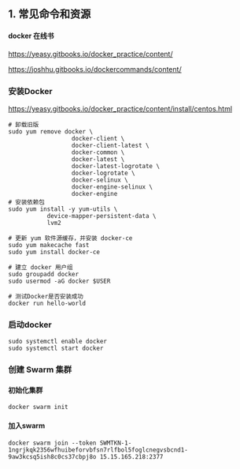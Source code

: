 ## 1. 常见命令和资源

####  docker 在线书

 https://yeasy.gitbooks.io/docker_practice/content/

https://joshhu.gitbooks.io/dockercommands/content/

### 安装Docker

https://yeasy.gitbooks.io/docker_practice/content/install/centos.html

~~~shell
# 卸载旧版
sudo yum remove docker \
                  docker-client \
                  docker-client-latest \
                  docker-common \
                  docker-latest \
                  docker-latest-logrotate \
                  docker-logrotate \
                  docker-selinux \
                  docker-engine-selinux \
                  docker-engine
# 安装依赖包
sudo yum install -y yum-utils \
           device-mapper-persistent-data \
           lvm2

# 更新 yum 软件源缓存，并安装 docker-ce
sudo yum makecache fast
sudo yum install docker-ce

# 建立 docker 用户组
sudo groupadd docker
sudo usermod -aG docker $USER

# 测试Docker是否安装成功
docker run hello-world
~~~

### 启动docker

~~~shell
sudo systemctl enable docker
sudo systemctl start docker
~~~

### 创建 Swarm 集群

#### 初始化集群

~~~
docker swarm init
~~~

#### 加入swarm

~~~
docker swarm join --token SWMTKN-1-1ngrjkqk2356wfhuibeforvbfsn7rlfbol5foglcnegvsbcnd1-9aw3kcsq5ish8c0cs37cbpj8o 15.15.165.218:2377
~~~

